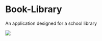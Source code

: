 # Book-Library
An application designed for a school library

![](https://github.com/Pufcorina/GitUtilities/blob/master/Photos/Book-Library/p1.png)
